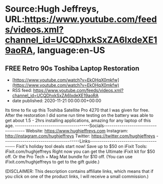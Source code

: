# Source:Hugh Jeffreys, URL:https://www.youtube.com/feeds/videos.xml?channel_id=UCQDhxkSxZA6lxdeXE19aoRA, language:en-US

## FREE Retro 90s Toshiba Laptop Restoration
 - [https://www.youtube.com/watch?v=EkOHqX0mkfw](https://www.youtube.com/watch?v=EkOHqX0mkfw)
 - RSS feed: https://www.youtube.com/feeds/videos.xml?channel_id=UCQDhxkSxZA6lxdeXE19aoRA
 - date published: 2020-11-21 00:00:00+00:00

Its time to fix up this Toshiba Satellite Pro 4270 that I was given for free.
After the restoration I did some run time testing on the battery was able to get about 1.5 - 2hrs installing applications, amazing for any laptop of this age.
--------------------------------------Socials-------------------------------------
Website: https://www.hughjeffreys.com 
Instagram: http://instagram.com/hughjeffreys
Twitter: https://twitter.com/hughjeffreys
---------------------------------------Links---------------------------------------
Fixit's holiday tool deals start now! Save up to $50 on iFixit Tools: iFixit.com/hughjeffreys 
Right now you can get the Ultimate iFixit kit for $50 off. Or the Pro Tech + Mag Mat bundle for $10 off. (You can use iFixit.com/hughjeffreys to get to the gift guide.)

(DISCLAIMER: This description contains affiliate links, which means that if you click on one of the product links, l will receive a small commission.)

